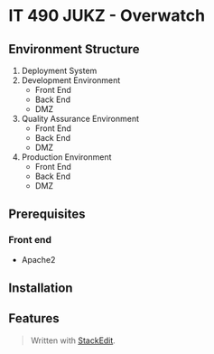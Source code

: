 
# IT 490 JUKZ - Overwatch 
## Environment Structure
1. Deployment System 
2. Development Environment
	* Front End
	* Back End
	* DMZ 
3. Quality Assurance Environment
	* Front End
	* Back End
	* DMZ 
5. Production Environment
	* Front End
	* Back End
	* DMZ 
## Prerequisites

### Front end
* Apache2
## Installation
## Features


> Written with [StackEdit](https://stackedit.io/).
<!--stackedit_data:
eyJoaXN0b3J5IjpbLTU4OTk1OTQ1MSwxMjU3MTg3Mjc2LDE5ND
c5MjY0MjAsLTE2MTAxMzAxNDAsLTM3ODY0MDYyXX0=
-->